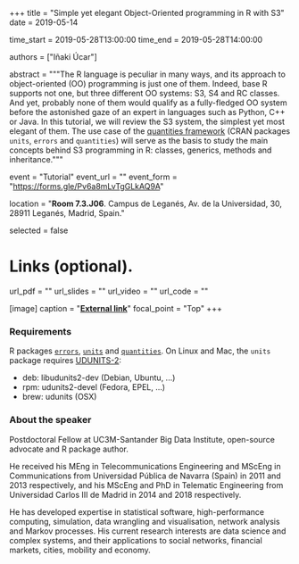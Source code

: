 +++
title = "Simple yet elegant Object-Oriented programming in R with S3"
date = 2019-05-14

time_start = 2019-05-28T13:00:00
time_end = 2019-05-28T14:00:00

authors = ["Iñaki Úcar"]

abstract = """The R language is peculiar in many ways, and its approach to object-oriented (OO) programming is just one of them. Indeed, base R supports not one, but three different OO systems: S3, S4 and RC classes. And yet, probably none of them would qualify as a fully-fledged OO system before the astonished gaze of an expert in languages such as Python, C++ or Java. In this tutorial, we will review the S3 system, the simplest yet most elegant of them. The use case of the [quantities framework](https://github.com/r-quantities) (CRAN packages `units`, `errors` and `quantities`) will serve as the basis to study the main concepts behind S3 programming in R: classes, generics, methods and inheritance."""

event = "Tutorial"
event_url = ""
event_form = "https://forms.gle/Pv6a8mLvTgGLkAQ9A"

location = "**Room 7.3.J06**. Campus de Leganés, Av. de la Universidad, 30, 28911 Leganés, Madrid, Spain."
  
selected = false

# Links (optional).
url_pdf = ""
url_slides = ""
url_video = ""
url_code = ""

[image]
  caption = "[**External link**](https://github.com/Enchufa2)"
  focal_point = "Top" 
+++

### Requirements

R packages [`errors`](https://cran.r-project.org/package=errors), [`units`](https://cran.r-project.org/package=units) and [`quantities`](https://cran.r-project.org/package=quantities). On Linux and Mac, the `units` package requires [UDUNITS-2](https://www.unidata.ucar.edu/software/udunits/):

- deb: libudunits2-dev (Debian, Ubuntu, ...)
- rpm: udunits2-devel (Fedora, EPEL, ...)
- brew: udunits (OSX)

### About the speaker

Postdoctoral Fellow at UC3M-Santander Big Data Institute, open-source advocate
and R package author.

He received his MEng in Telecommunications Engineering and MScEng in
Communications from Universidad Pública de Navarra (Spain) in 2011 and 2013
respectively, and his MScEng and PhD in Telematic Engineering from Universidad
Carlos III de Madrid in 2014 and 2018 respectively.

He has developed expertise in statistical software, high-performance computing,
simulation, data wrangling and visualisation, network analysis and Markov
processes. His current research interests are data science and complex systems,
and their applications to social networks, financial markets, cities, mobility
and economy.
